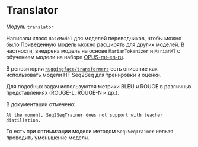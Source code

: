 # Translator

Модуль `translator`

Написали класс `BaseModel` для моделей переводчиков, чтобы можно было Приведенную модель можно расширять для других моделей. В частности, внедрена модель на основе `MarianTokenizer` и `MarianMT` с обучением модели на наборе [OPUS-mt-en-ru](https://huggingface.co/Helsinki-NLP/opus-mt-en-ru).


В репозитории [`huggingface/transformers`](https://github.com/huggingface/transformers) есть описание как использовать модели HF Seq2Seq для тренировки и оценки. 

Для подобных задач используются метрики BLEU и ROUGE в различных представлениях (ROUGE-L, ROUGE-N и др.). 

В документации отмечено:

    At the moment, Seq2SeqTrainer does not support with teacher distillation.

То есть при оптимизации модели методом `Seq2SeqTrainer` нельзя проводить уменьшение модели.

